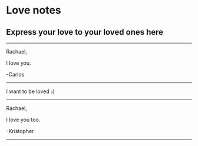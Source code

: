 # Love notes
## Express your love to your loved ones here

---

Rachael,

I love you.

-Carlos

---

I want to be loved :(

---

Rachael,

I love you too.

-Kristopher

---
